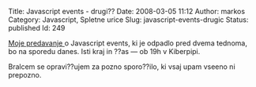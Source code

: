 Title: Javascript events - drugi??
Date: 2008-03-05 11:12
Author: markos
Category: Javascript, Spletne urice
Slug: javascript-events-drugic
Status: published
Id: 249

<div>
 <p>
  <a href="javascript-events.html" title="Prejšnja najava">
   Moje predavanje
  </a>
  o Javascript events, ki je odpadlo pred dvema tednoma, bo na sporedu danes. Isti kraj in ??as — ob 19h v Kiberpipi.
 </p>
 <p>
  Bralcem se opravi??ujem za pozno sporo??ilo, ki vsaj upam vseeno ni prepozno.
 </p>
</div>
